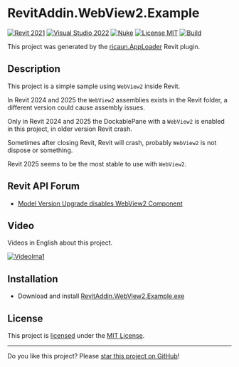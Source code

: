 # RevitAddin.WebView2.Example

[![Revit 2021](https://img.shields.io/badge/Revit-2021+-blue.svg)](../..)
[![Visual Studio 2022](https://img.shields.io/badge/Visual%20Studio-2022-blue)](../..)
[![Nuke](https://img.shields.io/badge/Nuke-Build-blue)](https://nuke.build/)
[![License MIT](https://img.shields.io/badge/License-MIT-blue.svg)](LICENSE)
[![Build](../../actions/workflows/Build.yml/badge.svg)](../../actions)

This project was generated by the [ricaun.AppLoader](https://ricaun.com/AppLoader/) Revit plugin.

## Description

This project is a simple sample using `WebView2` inside Revit.

In Revit 2024 and 2025 the `WebView2` assemblies exists in the Revit folder, a different version could cause assembly issues.

Only in Revit 2024 and 2025 the DockablePane with a `WebView2` is enabled in this project, in older version Revit crash.

Sometimes after closing Revit, Revit will crash, probably `WebView2` is not dispose or something. 

Revit 2025 seems to be the most stable to use with `WebView2`.

## Revit API Forum

* [Model Version Upgrade disables WebView2 Component](https://forums.autodesk.com/t5/revit-api-forum/model-version-upgrad-disables-webview2-component/td-p/11793488)

## Video

Videos in English about this project.

[![VideoIma1]][Video1] 

## Installation

* Download and install [RevitAddin.WebView2.Example.exe](../../releases/latest/download/RevitAddin.WebView2.Example.zip)

## License

This project is [licensed](LICENSE) under the [MIT License](https://en.wikipedia.org/wiki/MIT_License).

---

Do you like this project? Please [star this project on GitHub](../../stargazers)!

[Video1]: https://youtu.be/_pVnva-Wstw
[VideoIma1]: https://img.youtube.com/vi/_pVnva-Wstw/mqdefault.jpg